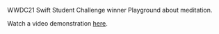 WWDC21 Swift Student Challenge winner Playground about meditation.

Watch a video demonstration [here](https://www.youtube.com/watch?v=pFvWxKE0Hp8).

